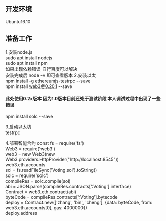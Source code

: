 ## 开发环境
Ubuntu16.10
## 准备工作
1.安装node.js<br>
sudo apt install nodejs<br>
sudo apt install npm<br>
如果出现依赖错误 自行百度可以解决<br>
安装完成后 node -v 即可查看版本
2.安装以太<br>
npm install -g ethereumjs-testrpc --save<br>
npm install web3@0.20.1 --save<br>
#### 此处使用0.2x版本 因为1.0版本目前还处于测试阶段 本人调试过程中出现了一些错误
npm install solc --save

3.启动以太坊<br>
testrpc

4.部署智能合约
const fs = require('fs')<br>
Web3 = require('web3')<br>
web3 = new Web3(new Web3.providers.HttpProvider("http://localhost:8545"))<br>
web3.eth.accounts<br>
sol = fs.readFileSync('Voting.sol').toString()<br>
solc = require('solc')<br>
compileRes = solc.compile(sol)<br>
abi = JSON.parse(compileRes.contracts[':Voting'].interface)<br>
Contract = web3.eth.contract(abi)<br>
byteCode = compileRes.contracts[':Voting'].bytecode<br>
deploy = Contract.new(['zhang', 'bin', 'cheng'], {data: byteCode, from: web3.eth.accounts[0], gas: 4000000})<br>
deploy.address<br>



